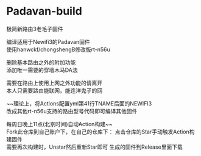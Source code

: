 # Padavan-build 

极简新路由3老毛子固件<br>

编译适用于Newifi3的Padavan固件<br>
使用hanwckf/chongshengB修改版rt-n56u<br>

删除基本路由之外的附加功能<br>
添加唯一需要的穿墙木马DA法

需要在路由上使用上网之外功能的请离开<br>
本人只需要路由能联网，能连洋鬼子的网

~~理论上，将Actions配置yml第41行TNAME后面的NEWIFI3<br>
改成其他rt-n56u支持的路由型号代码即可编译其他固件

每周日晚上11点(北京时间)自动Action构建~~<br>
Fork此仓库到自己账户下，在自己的仓库下：
点击仓库的Star手动触发Action构建固件<br>
需要再次构建时，Unstar然后重新Star即可
生成的固件到Release里面下载

